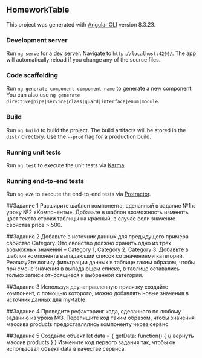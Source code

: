 ## HomeworkTable

This project was generated with [Angular CLI](https://github.com/angular/angular-cli) version 8.3.23.

### Development server

Run `ng serve` for a dev server. Navigate to `http://localhost:4200/`. The app will automatically reload if you change any of the source files.

### Code scaffolding

Run `ng generate component component-name` to generate a new component. You can also use `ng generate directive|pipe|service|class|guard|interface|enum|module`.

### Build

Run `ng build` to build the project. The build artifacts will be stored in the `dist/` directory. Use the `--prod` flag for a production build.

### Running unit tests

Run `ng test` to execute the unit tests via [Karma](https://karma-runner.github.io).

### Running end-to-end tests

Run `ng e2e` to execute the end-to-end tests via [Protractor](http://www.protractortest.org/).

##Задание 1
Расширите шаблон компонента, сделанный в задание №1 к уроку №2 «Компоненты». Добавьте в шаблон возможность изменять цвет текста строки таблицы на красный, в случае если значение свойства price > 500.

##Задание 2
Добавьте в источник данных для предыдущего примера свойство Category. Это свойство должно хранить одно из трех возможных значений – Category 1, Category 2, Category 3. Добавьте в шаблон компонента выпадающий список со значениями категорий. Реализуйте логику фильтрации данных в таблице таким образом, чтобы при смене значения в выпадающем списке, в таблице оставались только записи относящиеся к выбранной категории.

##Задание 3
Используя двунаправленную привязку создайте компонент, с помощью которого, можно добавлять новые значения в источник данных для my-table

##Задание 4
Проведите рефакторинг кода, сделанного по любому заданию из урока №3. Перепишите код таким образом, чтобы значения массива products предоставлялись компоненту через сервис.

##Задание 5
Создайте объект let data = {
getData: function() { // вернуть массив products }
}
Измените код первого задания так, чтобы он использовал объект data в качестве сервиса.
